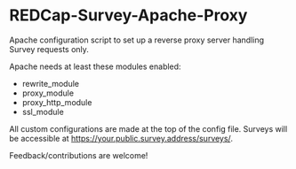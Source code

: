 # REDCap-Survey-Apache-Proxy

Apache configuration script to set up a reverse proxy server handling Survey requests only.

Apache needs at least these modules enabled:
 - rewrite_module
 - proxy_module
 - proxy_http_module
 - ssl_module

All custom configurations are made at the top of the config file.
Surveys will be accessible at https://your.public.survey.address/surveys/.

Feedback/contributions are welcome!
